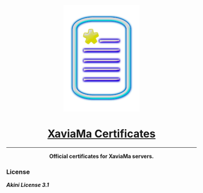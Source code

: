 <p align="center">
	<a href="https://chimmie.k.vu">
		<img src="docs/README-icon.png" width="200">
		<h1 align="center">XaviaMa Certificates</h1>
	</a>
	<hr>
</p>

<p align="center">
	<b>Official certificates for XaviaMa servers.</b>
</p>

### License

***Akini License 3.1***


